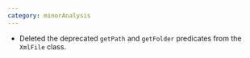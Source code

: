```yaml
---
category: minorAnalysis
---
```

* Deleted the deprecated `getPath` and `getFolder` predicates from the `XmlFile` class.